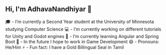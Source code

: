 ## Hi, I'm AdhavaNandhiyar 👋 
🎓 - I’m currently a Second Year student at the University of Minnesota studying Computer Science
💻 - I’m currently working on different tutorials for Unity and Godot engines
🧠 - I’m currently learning Angular and Spring Boot
📆 - In the future I hope to work in Game Development
😄 - Pronouns: He/Him
⚡ - Fun fact: I have a Gold Billingual Seal in Tamil
<!--
**AdhavaNandhiyar/AdhavaNandhiyar** is a ✨ _special_ ✨ repository because its `README.md` (this file) appears on your GitHub profile.

Here are some ideas to get you started:

- 🔭 I’m currently working on ...
- 🌱 I’m currently learning ...
- 👯 I’m looking to collaborate on ...
- 🤔 I’m looking for help with ...
- 💬 Ask me about ...
- 📫 How to reach me: ...
- 😄 Pronouns: ...
- ⚡ Fun fact: ...
-->
